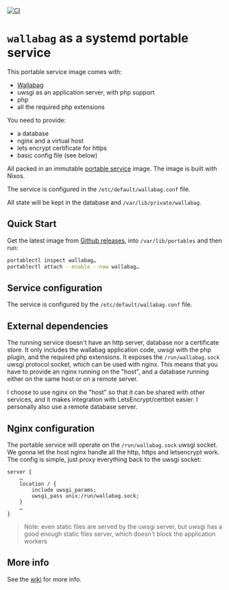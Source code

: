 [![CI](https://github.com/gdamjan/wallabag-service/actions/workflows/ci.yml/badge.svg)](https://github.com/gdamjan/wallabag-service/actions/workflows/ci.yml)

# `wallabag` as a systemd portable service

This portable service image comes with:
* [Wallabag](https://wallabag.org/)
* uwsgi as an application server, with php support
* php
* all the required php extensions

You need to provide:
* a database
* nginx and a virtual host
* lets encrypt certificate for https
* basic config file (see below)

All packed in an immutable [portable service](https://systemd.io/PORTABLE_SERVICES/) image. The image is built with
Nixos.

The service is configured in the `/etc/default/wallabag.conf` file.

All state will be kept in the database and `/var/lib/private/wallabag`.

## Quick Start

Get the latest image from [Github releases](https://github.com/gdamjan/wallabag-service/releases/), into
`/var/lib/portables` and then run:

```sh
portablectl inspect wallabag…
portablectl attach --enable --now wallabag…
```

## Service configuration

The service is configured by the `/etc/default/wallabag.conf` file.


## External dependencies

The running service doesn't have an http server, database nor a certificate store. It only includes the wallabag application
code, uwsgi with the php plugin, and the required php extensions. It exposes the `/run/wallabag.sock` uwsgi
protocol socket, which can be used with nginx. This means that you have
to provide an nginx running on the "host", and a database running either on the same host or on a remote server.

I choose to use nginx on the "host" so that it can be shared with other services, and it makes
integration with LetsEncrypt/certbot easier. I personally also use a remote database server.

## Nginx configuration

The portable service will operate on the `/run/wallabag.sock` uwsgi socket. We gonna let the host nginx handle
all the http, https and letsencrypt work. The config is simple, just proxy everything back to the uwsgi socket:
```
server {
    …
    location / {
        include uwsgi_params;
        uwsgi_pass unix:/run/wallabag.sock;
    }
    …
}
```
> Note: even static files are served by the uwsgi server, but uwsgi has a good enough static files server, which doesn't
> block the application workers

## More info

See the [wiki](https://github.com/gdamjan/wallabag-service/wiki/) for more info.

